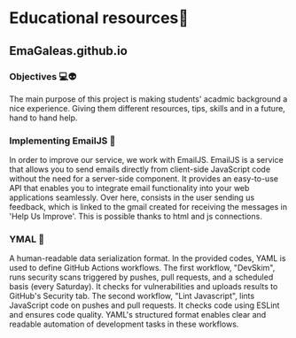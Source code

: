 # Educational resources🏫
## EmaGaleas.github.io

### Objectives 💻👽
The main purpose of this project is making students' acadmic background a nice experience. Giving them different resources, tips, skills and in a future, hand to hand help.

### Implementing EmailJS 📨
In order to improve our service, we work with EmailJS. EmailJS is a service that allows you to send emails directly from client-side JavaScript code without the need for a server-side component. It provides an easy-to-use API that enables you to integrate email functionality into your web applications seamlessly. Over here, consists in the user sending us feedback, which is linked to the gmail created for receiving the messages in 'Help Us Improve'. This is possible thanks to html and js connections.

### YMAL 💪
A human-readable data serialization format. In the provided codes, YAML is used to define GitHub Actions workflows. The first workflow, "DevSkim", runs security scans triggered by pushes, pull requests, and a scheduled basis (every Saturday). It checks for vulnerabilities and uploads results to GitHub's Security tab. The second workflow, "Lint Javascript", lints JavaScript code on pushes and pull requests. It checks code using ESLint and ensures code quality. YAML's structured format enables clear and readable automation of development tasks in these workflows.
